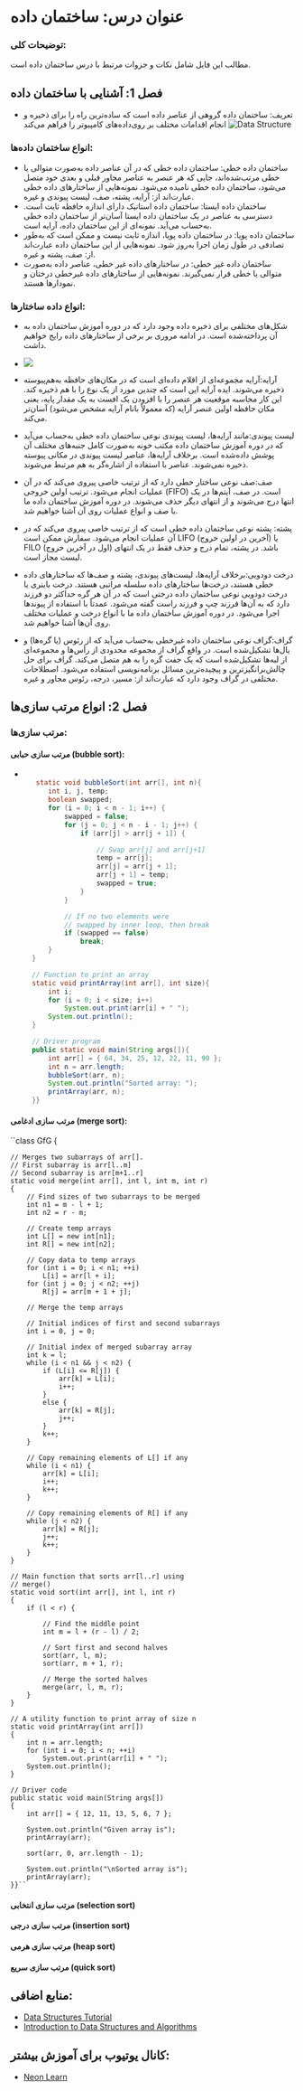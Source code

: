 # عنوان درس: ساختمان داده

### توضیحات کلی:

مطالب این فایل شامل نکات و جزوات مرتبط با درس ساختمان داده است.

## فصل 1: آشنایی با ساختمان داده

- تعریف: ساختمان داده گروهی از عناصر داده است که ساده‌ترین راه را برای ذخیره و انجام اقدامات مختلف بر روی‌داده‌های کامپیوتر را فراهم می‌کند
  ![Data Structure](https://media.geeksforgeeks.org/wp-content/cdn-uploads/20230706095706/intro-data-structure-%E2%80%93-1.png)

### انواع ساختمان داده‌ها:

- ساختمان داده خطی: ساختمان داده خطی که در آن عناصر داده به‌صورت متوالی یا خطی ‌مرتب‌شده‌اند، جایی که هر عنصر به عناصر مجاور قبلی و بعدی خود متصل می‌شود، ساختمان داده خطی نامیده می‌شود. نمونه‌هایی از ساختارهای داده خطی عبارت‌اند از: آرایه، پشته، صف، لیست پیوندی و غیره.
- ساختمان داده ایستا:
  ساختمان داده استاتیک دارای اندازه حافظه ثابت است. دسترسی به عناصر در یک ساختمان داده ‌ایستا آسان‌تر از ساختمان داده خطی به‌حساب می‌آید. نمونه‌ای از این ساختمان داده، آرایه است.
- ساختمان داده پویا:
  در ساختمان داده پویا، اندازه ثابت نیست و ممکن است که به‌طور تصادفی در طول زمان اجرا به‌روز شود. نمونه‌هایی از این ساختمان داده عبارت‌اند از: صف، پشته و غیره.
- ساختمان داده غیر خطی:
  در ساختارهای داده غیر خطی، عناصر داده به‌صورت متوالی یا خطی قرار نمی‌گیرند. نمونه‌هایی از ساختارهای داده غیرخطی درختان و نمودارها هستند.

### انواع داده ساختارها:

- شکل‌های مختلفی برای ذخیره داده وجود دارد که در دوره آموزش ساختمان داده به آن پرداخته‌شده است. در ادامه مروری بر برخی از ساختارهای داده رایج خواهیم داشت.
- ![](https://media.geeksforgeeks.org/wp-content/uploads/20220520182504/ClassificationofDataStructure-660x347.jpg)

- آرایه:آرایه مجموعه‌ای از اقلام داده‌ای است که در مکان‌های حافظه به‌هم‌پیوسته ذخیره می‌شوند. ایده آرایه این است که چندین مورد از یک نوع را با هم ذخیره کند. این کار محاسبه موقعیت هر عنصر را با افزودن یک افست به یک مقدار پایه، یعنی مکان حافظه اولین عنصر آرایه (که معمولاً بانام آرایه مشخص می‌شود) آسان‌تر می‌کند.
- لیست پیوندی:مانند آرایه‌ها، لیست پیوندی نوعی ساختمان داده خطی به‌حساب می‌آید که در دوره آموزش ساختمان داده مکتب خونه به‌صورت کامل جنبه‌های مختلف آن پوشش داده‌شده است. برخلاف آرایه‌ها، عناصر لیست پیوندی در مکانی پیوسته ذخیره نمی‌شوند. عناصر با استفاده از اشاره‌گر به هم مرتبط می‌شوند.

- صف:صف نوعی ساختار خطی دارد که از ترتیب خاصی پیروی می‌کند که در آن عملیات انجام می‌شود. ترتیب اولین خروجی (FIFO) است. در صف، آیتم‌ها در یک انتها درج می‌شوند و از انتهای دیگر حذف می‌شوند. در دوره آموزش ساختمان داده ما با صف و انواع عملیات روی آن آشنا خواهیم شد.
- پشته: پشته نوعی ساختمان داده خطی است که از ترتیب خاصی پیروی می‌کند که در آن عملیات انجام می‌شود. سفارش ممکن است LIFO (آخرین در اولین خروج) یا FILO (اول در آخرین خروج) باشد. در پشته، تمام درج و حذف فقط در یک انتهای لیست مجاز است.
- درخت دودویی:برخلاف آرایه‌ها، لیست‌های پیوندی، پشته و صف‌ها که ساختارهای داده خطی هستند، درخت‌ها ساختارهای داده سلسله مراتبی هستند. درخت باینری یا درخت دودویی نوعی ساختمان داده درختی است که در آن هر گره حداکثر دو فرزند دارد که به آن‌ها فرزند چپ و فرزند راست گفته می‌شود. عمدتاً با استفاده از پیوندها اجرا می‌شود. در دوره آموزش ساختمان داده ما با انواع درخت و عملیات مختلف روی آن‌ها آشنا خواهیم شد.

- گراف:گراف نوعی ساختمان داده غیرخطی به‌حساب می‌آید که از رئوس (یا گره‌ها) و یال‌ها تشکیل‌شده است. در واقع گراف از مجموعه محدودی از رأس‌ها و مجموعه‌ای از لبه‌ها تشکیل‌شده است که یک جفت گره را به هم متصل می‌کند. گراف برای حل چالش‌برانگیزترین و پیچیده‌ترین مسائل برنامه‌نویسی استفاده می‌شود. اصطلاحات مختلفی در گراف وجود دارد که عبارت‌اند از: مسیر، درجه، رئوس مجاور و غیره.

## فصل 2: انواع مرتب سازی‌ها

### مرتب سازی‌ها:

#### مرتب سازی حبابی (bubble sort):

- ```java class GFG {

     static void bubbleSort(int arr[], int n){
        int i, j, temp;
        boolean swapped;
        for (i = 0; i < n - 1; i++) {
            swapped = false;
            for (j = 0; j < n - i - 1; j++) {
                if (arr[j] > arr[j + 1]) {

                    // Swap arr[j] and arr[j+1]
                    temp = arr[j];
                    arr[j] = arr[j + 1];
                    arr[j + 1] = temp;
                    swapped = true;
                }
            }

            // If no two elements were
            // swapped by inner loop, then break
            if (swapped == false)
                break;
        }
    }

    // Function to print an array
    static void printArray(int arr[], int size){
        int i;
        for (i = 0; i < size; i++)
            System.out.print(arr[i] + " ");
        System.out.println();
    }

    // Driver program
    public static void main(String args[]){
        int arr[] = { 64, 34, 25, 12, 22, 11, 90 };
        int n = arr.length;
        bubbleSort(arr, n);
        System.out.println("Sorted array: ");
        printArray(arr, n);
    }}

  ```

#### مرتب سازی ادغامی (merge sort):

``class GfG {

    // Merges two subarrays of arr[].
    // First subarray is arr[l..m]
    // Second subarray is arr[m+1..r]
    static void merge(int arr[], int l, int m, int r)
    {
        // Find sizes of two subarrays to be merged
        int n1 = m - l + 1;
        int n2 = r - m;

        // Create temp arrays
        int L[] = new int[n1];
        int R[] = new int[n2];

        // Copy data to temp arrays
        for (int i = 0; i < n1; ++i)
            L[i] = arr[l + i];
        for (int j = 0; j < n2; ++j)
            R[j] = arr[m + 1 + j];

        // Merge the temp arrays

        // Initial indices of first and second subarrays
        int i = 0, j = 0;

        // Initial index of merged subarray array
        int k = l;
        while (i < n1 && j < n2) {
            if (L[i] <= R[j]) {
                arr[k] = L[i];
                i++;
            }
            else {
                arr[k] = R[j];
                j++;
            }
            k++;
        }

        // Copy remaining elements of L[] if any
        while (i < n1) {
            arr[k] = L[i];
            i++;
            k++;
        }

        // Copy remaining elements of R[] if any
        while (j < n2) {
            arr[k] = R[j];
            j++;
            k++;
        }
    }

    // Main function that sorts arr[l..r] using
    // merge()
    static void sort(int arr[], int l, int r)
    {
        if (l < r) {

            // Find the middle point
            int m = l + (r - l) / 2;

            // Sort first and second halves
            sort(arr, l, m);
            sort(arr, m + 1, r);

            // Merge the sorted halves
            merge(arr, l, m, r);
        }
    }

    // A utility function to print array of size n
    static void printArray(int arr[])
    {
        int n = arr.length;
        for (int i = 0; i < n; ++i)
            System.out.print(arr[i] + " ");
        System.out.println();
    }

    // Driver code
    public static void main(String args[])
    {
        int arr[] = { 12, 11, 13, 5, 6, 7 };

        System.out.println("Given array is");
        printArray(arr);

        sort(arr, 0, arr.length - 1);

        System.out.println("\nSorted array is");
        printArray(arr);
    }}``

#### مرتب سازی انتخابی (selection sort)

#### مرتب سازی درجی (insertion sort)

#### مرتب سازی هرمی (heap sort)

#### مرتب سازی سریع (quick sort)

##

## منابع اضافی:

- [Data Structures Tutorial](https://www.geeksforgeeks.org/data-structures/)
- [Introduction to Data Structures and Algorithms](https://www.w3schools.com/dsa/dsa_intro.php)

## کانال یوتیوب برای آموزش بیشتر:

- [Neon Learn](https://www.youtube.com/@neonlearn)
